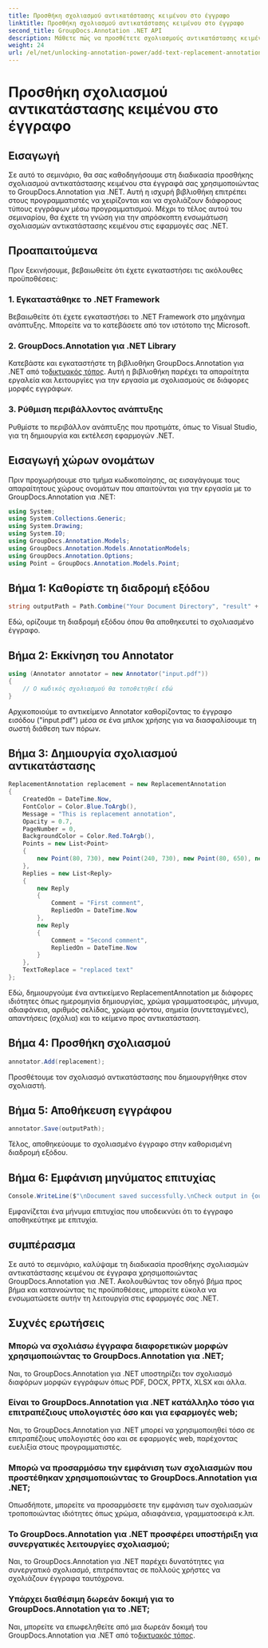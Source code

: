 ```yaml
---
title: Προσθήκη σχολιασμού αντικατάστασης κειμένου στο έγγραφο
linktitle: Προσθήκη σχολιασμού αντικατάστασης κειμένου στο έγγραφο
second_title: GroupDocs.Annotation .NET API
description: Μάθετε πώς να προσθέτετε σχολιασμούς αντικατάστασης κειμένου στα έγγραφά σας .NET χωρίς κόπο χρησιμοποιώντας το GroupDocs.Annotation για .NET. Βελτιώστε τις δυνατότητες χειρισμού εγγράφων σας.
weight: 24
url: /el/net/unlocking-annotation-power/add-text-replacement-annotation/
---
```


# Προσθήκη σχολιασμού αντικατάστασης κειμένου στο έγγραφο

## Εισαγωγή
Σε αυτό το σεμινάριο, θα σας καθοδηγήσουμε στη διαδικασία προσθήκης σχολιασμού αντικατάστασης κειμένου στα έγγραφά σας χρησιμοποιώντας το GroupDocs.Annotation για .NET. Αυτή η ισχυρή βιβλιοθήκη επιτρέπει στους προγραμματιστές να χειρίζονται και να σχολιάζουν διάφορους τύπους εγγράφων μέσω προγραμματισμού. Μέχρι το τέλος αυτού του σεμιναρίου, θα έχετε τη γνώση για την απρόσκοπτη ενσωμάτωση σχολιασμών αντικατάστασης κειμένου στις εφαρμογές σας .NET.
## Προαπαιτούμενα
Πριν ξεκινήσουμε, βεβαιωθείτε ότι έχετε εγκαταστήσει τις ακόλουθες προϋποθέσεις:
### 1. Εγκαταστάθηκε το .NET Framework
Βεβαιωθείτε ότι έχετε εγκαταστήσει το .NET Framework στο μηχάνημα ανάπτυξης. Μπορείτε να το κατεβάσετε από τον ιστότοπο της Microsoft.
### 2. GroupDocs.Annotation για .NET Library
 Κατεβάστε και εγκαταστήστε τη βιβλιοθήκη GroupDocs.Annotation για .NET από το[δικτυακός τόπος](https://releases.groupdocs.com/annotation/net/). Αυτή η βιβλιοθήκη παρέχει τα απαραίτητα εργαλεία και λειτουργίες για την εργασία με σχολιασμούς σε διάφορες μορφές εγγράφων.
### 3. Ρύθμιση περιβάλλοντος ανάπτυξης
Ρυθμίστε το περιβάλλον ανάπτυξης που προτιμάτε, όπως το Visual Studio, για τη δημιουργία και εκτέλεση εφαρμογών .NET.

## Εισαγωγή χώρων ονομάτων
Πριν προχωρήσουμε στο τμήμα κωδικοποίησης, ας εισαγάγουμε τους απαραίτητους χώρους ονομάτων που απαιτούνται για την εργασία με το GroupDocs.Annotation για .NET:
```csharp
using System;
using System.Collections.Generic;
using System.Drawing;
using System.IO;
using GroupDocs.Annotation.Models;
using GroupDocs.Annotation.Models.AnnotationModels;
using GroupDocs.Annotation.Options;
using Point = GroupDocs.Annotation.Models.Point;
```
## Βήμα 1: Καθορίστε τη διαδρομή εξόδου
```csharp
string outputPath = Path.Combine("Your Document Directory", "result" + Path.GetExtension("input.pdf"));
```
Εδώ, ορίζουμε τη διαδρομή εξόδου όπου θα αποθηκευτεί το σχολιασμένο έγγραφο.
## Βήμα 2: Εκκίνηση του Annotator
```csharp
using (Annotator annotator = new Annotator("input.pdf"))
{
    // Ο κωδικός σχολιασμού θα τοποθετηθεί εδώ
}
```
Αρχικοποιούμε το αντικείμενο Annotator καθορίζοντας το έγγραφο εισόδου ("input.pdf") μέσα σε ένα μπλοκ χρήσης για να διασφαλίσουμε τη σωστή διάθεση των πόρων.
## Βήμα 3: Δημιουργία σχολιασμού αντικατάστασης
```csharp
ReplacementAnnotation replacement = new ReplacementAnnotation
{
    CreatedOn = DateTime.Now,
    FontColor = Color.Blue.ToArgb(),
    Message = "This is replacement annotation",
    Opacity = 0.7,
    PageNumber = 0,
    BackgroundColor = Color.Red.ToArgb(),
    Points = new List<Point>
    {
        new Point(80, 730), new Point(240, 730), new Point(80, 650), new Point(240, 650)
    },
    Replies = new List<Reply>
    {
        new Reply
        {
            Comment = "First comment",
            RepliedOn = DateTime.Now
        },
        new Reply
        {
            Comment = "Second comment",
            RepliedOn = DateTime.Now
        }
    },
    TextToReplace = "replaced text"
};
```
Εδώ, δημιουργούμε ένα αντικείμενο ReplacementAnnotation με διάφορες ιδιότητες όπως ημερομηνία δημιουργίας, χρώμα γραμματοσειράς, μήνυμα, αδιαφάνεια, αριθμός σελίδας, χρώμα φόντου, σημεία (συντεταγμένες), απαντήσεις (σχόλια) και το κείμενο προς αντικατάσταση.
## Βήμα 4: Προσθήκη σχολιασμού
```csharp
annotator.Add(replacement);
```
Προσθέτουμε τον σχολιασμό αντικατάστασης που δημιουργήθηκε στον σχολιαστή.
## Βήμα 5: Αποθήκευση εγγράφου
```csharp
annotator.Save(outputPath);
```
Τέλος, αποθηκεύουμε το σχολιασμένο έγγραφο στην καθορισμένη διαδρομή εξόδου.
## Βήμα 6: Εμφάνιση μηνύματος επιτυχίας
```csharp
Console.WriteLine($"\nDocument saved successfully.\nCheck output in {outputPath}.");
```
Εμφανίζεται ένα μήνυμα επιτυχίας που υποδεικνύει ότι το έγγραφο αποθηκεύτηκε με επιτυχία.

## συμπέρασμα
Σε αυτό το σεμινάριο, καλύψαμε τη διαδικασία προσθήκης σχολιασμών αντικατάστασης κειμένου σε έγγραφα χρησιμοποιώντας GroupDocs.Annotation για .NET. Ακολουθώντας τον οδηγό βήμα προς βήμα και κατανοώντας τις προϋποθέσεις, μπορείτε εύκολα να ενσωματώσετε αυτήν τη λειτουργία στις εφαρμογές σας .NET.
## Συχνές ερωτήσεις
### Μπορώ να σχολιάσω έγγραφα διαφορετικών μορφών χρησιμοποιώντας το GroupDocs.Annotation για .NET;
Ναι, το GroupDocs.Annotation για .NET υποστηρίζει τον σχολιασμό διαφόρων μορφών εγγράφων όπως PDF, DOCX, PPTX, XLSX και άλλα.
### Είναι το GroupDocs.Annotation για .NET κατάλληλο τόσο για επιτραπέζιους υπολογιστές όσο και για εφαρμογές web;
Ναι, το GroupDocs.Annotation για .NET μπορεί να χρησιμοποιηθεί τόσο σε επιτραπέζιους υπολογιστές όσο και σε εφαρμογές web, παρέχοντας ευελιξία στους προγραμματιστές.
### Μπορώ να προσαρμόσω την εμφάνιση των σχολιασμών που προστέθηκαν χρησιμοποιώντας το GroupDocs.Annotation για .NET;
Οπωσδήποτε, μπορείτε να προσαρμόσετε την εμφάνιση των σχολιασμών τροποποιώντας ιδιότητες όπως χρώμα, αδιαφάνεια, γραμματοσειρά κ.λπ.
### Το GroupDocs.Annotation για .NET προσφέρει υποστήριξη για συνεργατικές λειτουργίες σχολιασμού;
Ναι, το GroupDocs.Annotation για .NET παρέχει δυνατότητες για συνεργατικό σχολιασμό, επιτρέποντας σε πολλούς χρήστες να σχολιάζουν έγγραφα ταυτόχρονα.
### Υπάρχει διαθέσιμη δωρεάν δοκιμή για το GroupDocs.Annotation για το .NET;
Ναι, μπορείτε να επωφεληθείτε από μια δωρεάν δοκιμή του GroupDocs.Annotation για .NET από το[δικτυακός τόπος](https://releases.groupdocs.com/).
